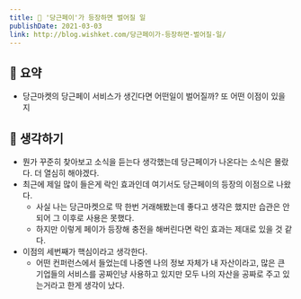 ```yaml
---
title: 🥕 '당근페이'가 등장하면 벌어질 일
publishDate: 2021-03-03
link: http://blog.wishket.com/당근페이가-등장하면-벌어질-일/
---
```

## 📝 요약 
- 당근마켓의 당근페이 서비스가 생긴다면 어떤일이 벌어질까? 또 어떤 이점이 있을지  

## 🤔 생각하기 
- 뭔가 꾸준히 찾아보고 소식을 듣는다 생각했는데 당근페이가 나온다는 소식은 몰랐다. 더 열심히 해야겠다.  
- 최근에 제일 많이 들은게 락인 효과인데 여기서도 당근페이의 등장의 이점으로 나왔다.  
  - 사실 나는 당근마켓으로 딱 한번 거래해봤는데 좋다고 생각은 했지만 습관은 안되어 그 이후로 사용은 못했다.  
  - 하지만 이렇게 페이가 등장해 충전을 해버린다면 락인 효과는 제대로 있을 것 같다.
- 이점의 세번째가 핵심이라고 생각한다.
  - 어떤 컨퍼런스에서 들었는데 나중엔 나의 정보 자체가 내 자산이라고, 많은 큰 기업들의 서비스를 공짜인냥 사용하고 있지만 모두 나의 자산을 공짜로 주고 있는거라고 한게 생각이 났다.  
